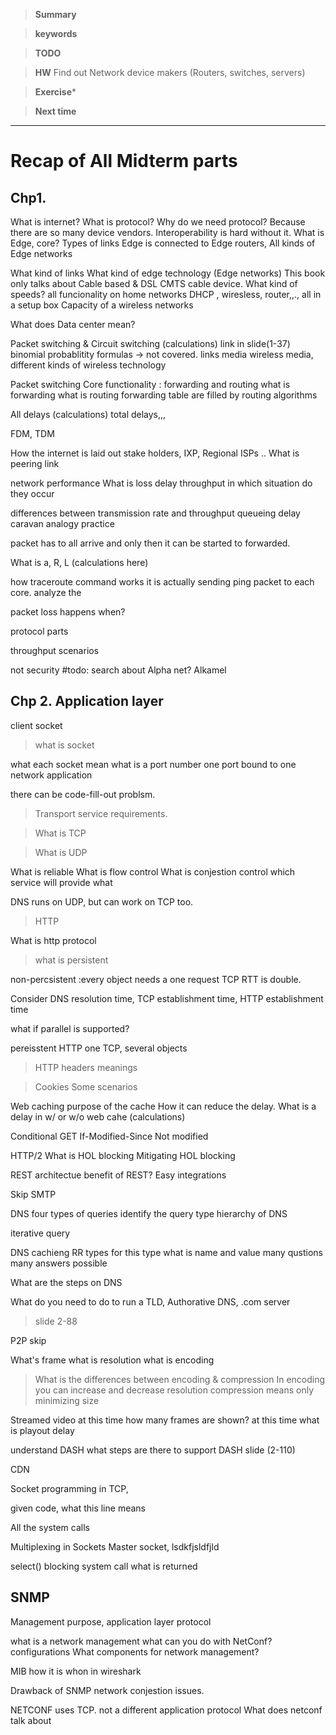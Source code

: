 >**Summary**
>

>**keywords**
>

>**TODO**
>

> **HW**
> Find out Network device makers (Routers, switches, servers)


>**Exercise*** 


> **Next time**
>

*********
# Recap of All Midterm parts

## Chp1. 
What is internet?
What is protocol?
Why do we need protocol? Because there are so many device vendors. Interoperability is hard without it. 
What is Edge, core?
Types of links
Edge is connected to Edge routers, All kinds of Edge networks

What kind of links
What kind of edge technology (Edge networks)
This book only talks about Cable based & DSL
CMTS cable device. What kind of speeds?
all funcionality on home networks
DHCP , wiresless, router,,., all in a setup box
Capacity of a wireless networks

What does  Data center mean?

Packet switching & Circuit switching (calculations)
link in slide(1-37)
binomial probablitity formulas -> not covered.
links media
wireless media, different kinds of wireless technology

Packet switching
Core functionality : forwarding and routing
what is forwarding
what is routing
forwarding table are filled by routing algorithms

All delays (calculations)
total delays,,,

FDM, TDM 

How the internet is laid out
stake holders, IXP, Regional ISPs ..
What is peering link

network performance 
What is loss delay throughput
in which situation do they occur

differences between transmission rate and throughput
queueing delay
caravan analogy practice

packet has to all arrive and only then it can be started to forwarded.

What is a, R, L (calculations here)

how traceroute command works
it is actually sending ping packet to each core.
analyze the 

packet loss happens when?

protocol parts 

throughput scenarios

not security
#todo: search about Alpha net? Alkamel
## Chp 2. Application layer

client socket

> what is socket

what each socket mean
what is a port number
one port bound to one network application

there can be code-fill-out problsm.

> Transport service requirements.

> What is TCP

> What is UDP

What is reliable 
What is flow control
What is conjestion control
which service will provide what

DNS runs on UDP, but can work on TCP too. 

>HTTP

What is http protocol
> what is persistent

non-percsistent :every object needs a one request TCP
RTT is double.

Consider DNS resolution time, TCP establishment time, HTTP establishment time

what if parallel is supported?

pereisstent HTTP
one TCP, several objects

> HTTP headers meanings

> Cookies
Some scenarios 

Web caching
purpose of the cache
How it can reduce the delay.
What is a delay in w/ or w/o web cahe (calculations)

Conditional GET
If-Modified-Since
Not modified

HTTP/2
What is HOL blocking
Mitigating HOL blocking

REST architectue
benefit of REST? Easy integrations

Skip SMTP

DNS 
four types of queries
identify the query type
hierarchy of DNS

iterative query

DNS cachieng
RR types
for this type what is name and value
many qustions many answers possible

What are the steps on DNS

What do you need to do to run a TLD, Authorative DNS, .com server
> slide 2-88 

P2P skip

What's frame
what is resolution
what is encoding
>What is the differences between encoding & compression
	In encoding you can increase and decrease resolution
	compression means only minimizing size

Streamed video
at this time how many frames are shown?
at this time what is playout delay

understand DASH
what steps are there to support DASH
slide (2-110)

CDN

Socket programming in TCP, 

given code, what this line means

All the system calls

Multiplexing in Sockets
Master socket, lsdkfjsldfjld

select()
blocking system call
what is returned

## SNMP
Management purpose, application layer protocol

what is a network management
what can you do with NetConf? configurations
What components for network management?

MIB
how it is whon in wireshark

Drawback of SNMP
network conjestion issues. 


NETCONF uses TCP. not a different application protocol
What does netconf talk about
